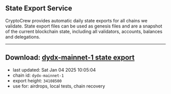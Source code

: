 ## State Export Service
CryptoCrew provides automatic daily state exports for all chains we validate. State export files can be used as genesis files and are a snapshot of the current blockchain state, including all validators, accounts, balances and delegations.

---
**Download: [dydx-mainnet-1 state export](https://dl-tyo.ccvalidators.com/SERVICE/dydx/dydx-mainnet-1_export_34108500.json)**
---

- last updated: Sat Jan 04 2025 10:05:04
- chain id: `dydx-mainnet-1`
- export height: `34108500`
- use for: airdrops, local tests, chain recovery
